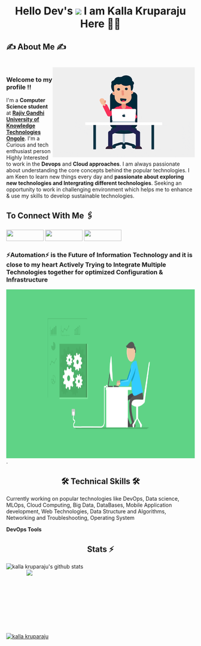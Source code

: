 <h1 align="center">Hello Dev's <img src="https://github.com/TheDudeThatCode/TheDudeThatCode/blob/master/Assets/Hi.gif" width="29px"> I am Kalla Kruparaju Here 👨‍🎓</h1>

<div>
  <h2 align="left"> ✍ About Me ✍ </h2>
  <br>
  <img align="right" alt="GIF" src="https://raw.githubusercontent.com/kallakruparaju/gitdisscussion/master/images/welcome.gif" width="380" height="240"/>
<h3>Welcome to my profile ‼️</h3>

I'm a <b>Computer Science student</b> at [<b>Rajiv Gandhi University of Knowledge Technologies Ongole</b>](https://www.rguktong.ac.in/). I'm a Curious and tech enthusiast person Highly Interested to work in the <b>Devops</b> and <b>Cloud approaches</b>. I am always passionate about understanding the core concepts behind the popular technologies. I am Keen to learn new things every day and <b>passionate about exploring new technologies and Intergrating different technologies</b>. Seeking an opportunity to work in challenging environment which helps me to enhance & use my skills to develop sustainable technologies.
 </div>
 
<div>

  <h2 align="left">To Connect With Me 🖇️</h2>
  
  <a href="https://linkedin.com/in/kalla-kruparaju-9b0790148" target="blank"><img src="https://img.shields.io/badge/LinkedIn-0077B5?style=for-the-badge&logo=linkedin&logoColor=white"   height="30" width="100" /></a> 
  <a href="https://medium.com/@kallakruparaju" target="blank"><img  src="https://img.shields.io/badge/Medium-12100E?style=for-the-badge&logo=medium&logoColor=white"  height="30" width="100" /></a> 
  <a href="https://github.com/kallakruparaju/" target="blank"><img  src="https://img.shields.io/badge/GitHub-100000?style=for-the-badge&logo=github&logoColor=white"  height="30" width="100" /></a> 
  
</div>

<div>
<h3>⚡Automation⚡  is the Future of Information Technology and it is close to my heart Actively Trying to Integrate Multiple Technologies together for optimized Configuration & Infrastructure </h3>

<img align="right" alt="GIF" src="https://raw.githubusercontent.com/kallakruparaju/gitdisscussion/master/images/automation.gif" width="1000" height="450"/>
  
 
</div>
<div>
<p> . </p>

<h2 align="center" >🛠 Technical Skills 🛠 </h2>

Currently working on popular technologies like DevOps, Data science, MLOps, Cloud Computing, Big Data, DataBases, Mobile Application development, Web Technologies, Data Structure and Algorithms, Networking and Troubleshooting, Operating System

  <b>DevOps Tools</b>
  


</div>

<div>
  
 
<h2 align="center">Stats ⚡</h2>
    
<a href="https://github.com/hackcoderr/github-readme-stats">
  <img align="left" width=520 src="https://github-readme-stats.anuraghazra1.vercel.app/api?username=akashnani-star&show_icons=true&include_all_commits=true&theme=react&border=61dafb&hide_border=true" alt="kalla kruparaju's github stats" />
</a> 
    
    
       
<a href="https://github.com/hackcoderr/github-readme-stats">
  <img a width=450 align="right" src="https://github-readme-stats.anuraghazra1.vercel.app/api/top-langs/?username=akashnani-star&langs_count=8&layout=compact&theme=react&border=61dafb&hide_border=true" />
</a>
  
 <br><br><br><br><br><br><br><br><br><br>
    
    
<a href="https://github.com/denvercoder1/github-readme-streak-stats" title="Go to Source">
      <img align="center" width=800 src="https://github-readme-streak-stats.herokuapp.com/?user=akashnani-star&theme=react&border=61dafb&hide_border=true" alt="kalla kruparaju" />
    </a> 

    
  </div>

